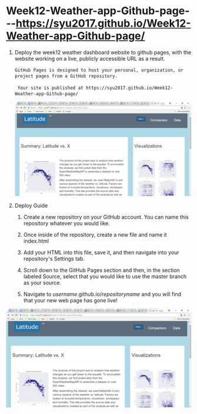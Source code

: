 # Week12-Weather-app-Github-page---https://syu2017.github.io/Week12-Weather-app-Github-page/

1.  Deploy the week12 weather dashboard website to github pages, with the website working on a live, publicly accessible URL as a result.

        GitHub Pages is designed to host your personal, organization, or project pages from a GitHub repository.

         Your site is published at https://syu2017.github.io/Week12-Weather-app-Github-page/
         
       ![picture](web.png)  

2.  Deploy Guide

     1. Create a new repository on your GitHub account. You can name this repository whatever you would like.
   
     2. Once inside of the repository, create a new file and name it index.html
   
     3. Add your HTML into this file, save it, and then navigate into your repository's Settings tab.
     
     4. Scroll down to the GitHub Pages section and then, in the section labeled Source, select that you would like to use the master branch as your source.

     5. Navigate to _username_.github.io/_repositoryname_ and you will find that your new web page has gone live!


![picture](web.png)
